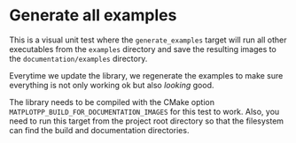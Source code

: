 # Generate all examples

This is a visual unit test where the `generate_examples` target will run all other executables from the `examples` directory and save the resulting images to the `documentation/examples` directory.

Everytime we update the library, we regenerate the examples to make sure everything is not only working ok but also *looking* good.

The library needs to be compiled with the CMake option `MATPLOTPP_BUILD_FOR_DOCUMENTATION_IMAGES` for this test to work. Also, you need to run this target from the project root directory so that the filesystem can find the build and documentation directories.

